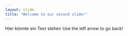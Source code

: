 ```yaml
---
layout: slide
title: "Welcome to our second slide!"
---
```

Hier könnte ein Text stehen
Use the left arrow to go back!
